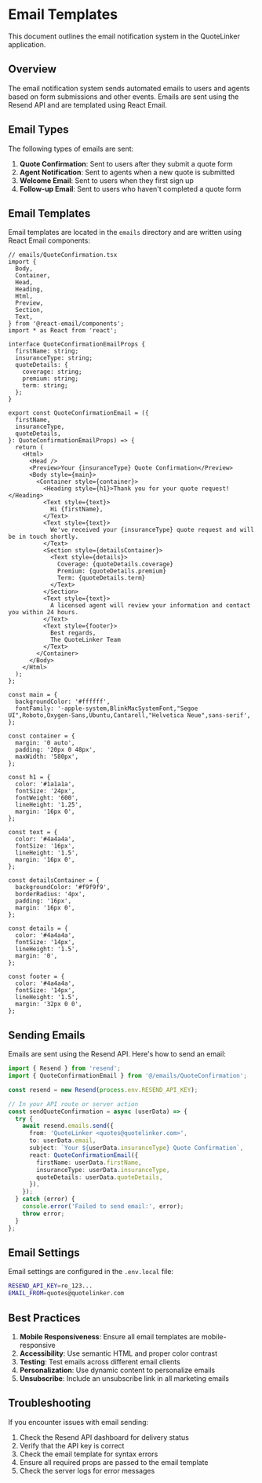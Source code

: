 # Email Templates

This document outlines the email notification system in the QuoteLinker application.

## Overview

The email notification system sends automated emails to users and agents based on form submissions and other events. Emails are sent using the Resend API and are templated using React Email.

## Email Types

The following types of emails are sent:

1. **Quote Confirmation**: Sent to users after they submit a quote form
2. **Agent Notification**: Sent to agents when a new quote is submitted
3. **Welcome Email**: Sent to users when they first sign up
4. **Follow-up Email**: Sent to users who haven't completed a quote form

## Email Templates

Email templates are located in the `emails` directory and are written using React Email components:

```tsx
// emails/QuoteConfirmation.tsx
import {
  Body,
  Container,
  Head,
  Heading,
  Html,
  Preview,
  Section,
  Text,
} from '@react-email/components';
import * as React from 'react';

interface QuoteConfirmationEmailProps {
  firstName: string;
  insuranceType: string;
  quoteDetails: {
    coverage: string;
    premium: string;
    term: string;
  };
}

export const QuoteConfirmationEmail = ({
  firstName,
  insuranceType,
  quoteDetails,
}: QuoteConfirmationEmailProps) => {
  return (
    <Html>
      <Head />
      <Preview>Your {insuranceType} Quote Confirmation</Preview>
      <Body style={main}>
        <Container style={container}>
          <Heading style={h1}>Thank you for your quote request!</Heading>
          <Text style={text}>
            Hi {firstName},
          </Text>
          <Text style={text}>
            We've received your {insuranceType} quote request and will be in touch shortly.
          </Text>
          <Section style={detailsContainer}>
            <Text style={details}>
              Coverage: {quoteDetails.coverage}
              Premium: {quoteDetails.premium}
              Term: {quoteDetails.term}
            </Text>
          </Section>
          <Text style={text}>
            A licensed agent will review your information and contact you within 24 hours.
          </Text>
          <Text style={footer}>
            Best regards,
            The QuoteLinker Team
          </Text>
        </Container>
      </Body>
    </Html>
  );
};

const main = {
  backgroundColor: '#ffffff',
  fontFamily: '-apple-system,BlinkMacSystemFont,"Segoe UI",Roboto,Oxygen-Sans,Ubuntu,Cantarell,"Helvetica Neue",sans-serif',
};

const container = {
  margin: '0 auto',
  padding: '20px 0 48px',
  maxWidth: '580px',
};

const h1 = {
  color: '#1a1a1a',
  fontSize: '24px',
  fontWeight: '600',
  lineHeight: '1.25',
  margin: '16px 0',
};

const text = {
  color: '#4a4a4a',
  fontSize: '16px',
  lineHeight: '1.5',
  margin: '16px 0',
};

const detailsContainer = {
  backgroundColor: '#f9f9f9',
  borderRadius: '4px',
  padding: '16px',
  margin: '16px 0',
};

const details = {
  color: '#4a4a4a',
  fontSize: '14px',
  lineHeight: '1.5',
  margin: '0',
};

const footer = {
  color: '#4a4a4a',
  fontSize: '14px',
  lineHeight: '1.5',
  margin: '32px 0 0',
};
```

## Sending Emails

Emails are sent using the Resend API. Here's how to send an email:

```typescript
import { Resend } from 'resend';
import { QuoteConfirmationEmail } from '@/emails/QuoteConfirmation';

const resend = new Resend(process.env.RESEND_API_KEY);

// In your API route or server action
const sendQuoteConfirmation = async (userData) => {
  try {
    await resend.emails.send({
      from: 'QuoteLinker <quotes@quotelinker.com>',
      to: userData.email,
      subject: `Your ${userData.insuranceType} Quote Confirmation`,
      react: QuoteConfirmationEmail({
        firstName: userData.firstName,
        insuranceType: userData.insuranceType,
        quoteDetails: userData.quoteDetails,
      }),
    });
  } catch (error) {
    console.error('Failed to send email:', error);
    throw error;
  }
};
```

## Email Settings

Email settings are configured in the `.env.local` file:

```bash
RESEND_API_KEY=re_123...
EMAIL_FROM=quotes@quotelinker.com
```

## Best Practices

1. **Mobile Responsiveness**: Ensure all email templates are mobile-responsive
2. **Accessibility**: Use semantic HTML and proper color contrast
3. **Testing**: Test emails across different email clients
4. **Personalization**: Use dynamic content to personalize emails
5. **Unsubscribe**: Include an unsubscribe link in all marketing emails

## Troubleshooting

If you encounter issues with email sending:

1. Check the Resend API dashboard for delivery status
2. Verify that the API key is correct
3. Check the email template for syntax errors
4. Ensure all required props are passed to the email template
5. Check the server logs for error messages 